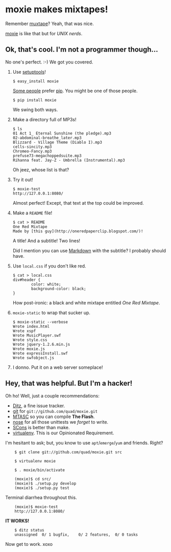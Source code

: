 moxie makes mixtapes!
=====================

Remember [muxtape][mt]? Yeah, that was nice.

[moxie][mx] is like that but for _UNIX nerds_.

Ok, that's cool. I'm not a programmer though...
-----------------------------------------------

No one's perfect. :-) We got you covered.

 1. Use [setuptools][st]!

        $ easy_install moxie

    [Some people][packaging] prefer [pip][pip]. You might be one of those people.

        $ pip install moxie

    We swing both ways.

 2. Make a directory full of MP3s!

        $ ls
        01 Act 1_ Eternal Sunshine (the pledge).mp3
        02-abdominal-breathe_later.mp3
        Blizzard - Village Theme (Diablo I).mp3
        cells-sincity.mp3
        Chromeo-Fancy.mp3
        prefuse73-megachoppedsuite.mp3
        Rihanna feat. Jay-Z - Umbrella (Instrumental).mp3

    Oh jeez, whose list is that?

 3. Try it out!

        $ moxie-test
        http://127.0.0.1:8080/

    Almost perfect! Except, that text at the top could be improved.

 4. Make a `README` file!

        $ cat > README
        One Red Mixtape
        Made by [this guy](http://oneredpaperclip.blogspot.com/)!

    A title! And a subtitle! Two lines!
    
    Did I mention you can use [Markdown][md] with the subtitle? I probably
    should have.

 5. Use `local.css` if you don't like red. 

        $ cat > local.css
        div#header {
                color: white;
                background-color: black;
        }

    How post-ironic: a black and white mixtape entitled _One Red Mixtape_.

 6. `moxie-static` to wrap that sucker up.

        $ moxie-static --verbose
        Wrote index.html
        Wrote xspf
        Wrote MusicPlayer.swf
        Wrote style.css
        Wrote jquery-1.2.6.min.js
        Wrote moxie.js
        Wrote expressInstall.swf
        Wrote swfobject.js

 7. I donno. Put it on a web server someplace!

Hey, that was helpful. But I'm a hacker!
----------------------------------------

Oh ho! Well, just a couple recommendations:

 * [Ditz][d], a fine issue tracker.
 * [git][g] for `git://github.com/quad/moxie.git`
 * [MTASC][m] so you can compile **The Flash**.
 * [nose][n] for all those unittests we _forget_ to write.
 * [SCons][sc] is better than make.
 * [virtualenv][ve]. This is our Opinionated Requirement.

I'm hesitant to ask; but, you know to use `apt`/`emerge`/`yum` and friends.
Right?

        $ git clone git://github.com/quad/moxie.git src

        $ virtualenv moxie

        $ . moxie/bin/activate 

        (moxie)$ cd src/
        (moxie)$ ./setup.py develop
        (moxie)$ ./setup.py test

Terminal diarrhea throughout this.

        (moxie)$ moxie-test
        http://127.0.0.1:8080/

**IT WORKS!**

        $ ditz status
        unassigned  0/ 1 bugfix,    0/ 2 features,  0/ 0 tasks 

Now get to work. xoxo

[mt]: http://muxtape.com/ "Muxtape"
[mx]: http://pypi.python.org/pypi/Moxie "Python Package Index : Moxie"
[st]: http://peak.telecommunity.com/DevCenter/EasyInstall "EasyInstall"
[packaging]: http://www.b-list.org/weblog/2008/dec/14/packaging/ "James Bennett : On Packaging"
[pip]: http://pip.openplans.org/ "pip documentation"
[md]: http://daringfireball.net/projects/markdown/ "Daring Fireball: Markdown"
[d]: http://ditz.rubyforge.org/ "Ditz"
[g]: http://git.or.cz/ "Git - Fast Version Control System"
[m]: http://www.mtasc.org/ "Motion-Twin"
[n]: http://somethingaboutorange.com/mrl/projects/nose/ "nose: a discovery-based unittest extension"
[sc]: http://www.scons.org/ "SCons: A software construction tool"
[ve]: http://pypi.python.org/pypi/virtualenv "Python Package Index : virtualenv"
